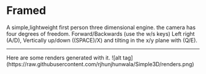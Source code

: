 # Framed
A simple,lightweight first person three dimensional engine. the camera has four degrees of freedom. Forward/Backwards (use the w/s keys) Left right (A/D), Vertically up/down ((SPACE)/X) and tilting in the x/y plane with (Q/E).
<hr/>
Here are some renders generated with it. 
![alt tag](https://raw.githubusercontent.com/rjhunjhunwala/Simple3D/renders.png)
